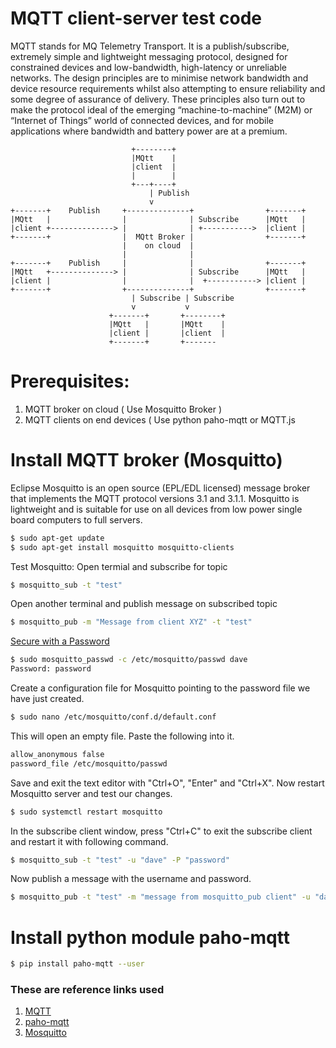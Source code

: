 # MQTT client-server test code

MQTT stands for MQ Telemetry Transport. It is a publish/subscribe, extremely simple and 
lightweight messaging protocol, designed for constrained devices and low-bandwidth, 
high-latency or unreliable networks. The design principles are to minimise network bandwidth 
and device resource requirements whilst also attempting to ensure reliability and 
some degree of assurance of delivery. These principles also turn out to make the protocol ideal 
of the emerging “machine-to-machine” (M2M) or “Internet of Things” world of connected devices, 
and for mobile applications where bandwidth and battery power are at a premium.

                               +--------+
                               |MQtt    |
                               |client  |
                               |        |
                               +---+----+
                                   | Publish
                                   v
    +-------+    Publish     +--------------+                +-------+
    |MQtt   |                |              | Subscribe      |MQtt   |
    |client +--------------> |              | +----------->  |client |
    +-------+                |  MQtt Broker |                +-------+
                             |    on cloud  |
                             |              |
    +-------+    Publish     |              |                +-------+
    |MQtt   +--------------> |              | Subscribe      |MQtt   |
    |client |                |              |  +-----------> |client |
    +-------+                +--------------+                +-------+
                               | Subscribe | Subscribe
                               v           v
                          +-------+       +--------+
                          |MQtt   |       |MQtt    |
                          |client |       |client  |
                          +-------+       +-------
# Prerequisites:
1. MQTT broker on cloud ( Use Mosquitto Broker )
2. MQTT clients on end devices ( Use python paho-mqtt or MQTT.js 

# Install MQTT broker (Mosquitto)
Eclipse Mosquitto is an open source (EPL/EDL licensed) message broker that implements 
the MQTT protocol versions 3.1 and 3.1.1. Mosquitto is lightweight and is suitable for 
use on all devices from low power single board computers to full servers.
```sh
$ sudo apt-get update
$ sudo apt-get install mosquitto mosquitto-clients
```

Test Mosquitto:
Open termial and subscribe for topic 
```sh
$ mosquitto_sub -t "test"
```
Open another terminal and publish message on subscribed topic 
```sh
$ mosquitto_pub -m "Message from client XYZ" -t "test"
```
[Secure with a Password](https://mosquitto.org/blog/2013/01/mosquitto-debian-repository/)
```sh
$ sudo mosquitto_passwd -c /etc/mosquitto/passwd dave
Password: password
```
Create a configuration file for Mosquitto pointing to the password file we have just created.
```sh
$ sudo nano /etc/mosquitto/conf.d/default.conf
```
This will open an empty file. Paste the following into it.

```sh
allow_anonymous false
password_file /etc/mosquitto/passwd
```
Save and exit the text editor with "Ctrl+O", "Enter" and "Ctrl+X". Now restart Mosquitto server and test our changes.
```sh
$ sudo systemctl restart mosquitto
```
In the subscribe client window, press "Ctrl+C" to exit the subscribe client and restart it with following command.
```sh
$ mosquitto_sub -t "test" -u "dave" -P "password"
```
Now publish a message with the username and password.
```sh
$ mosquitto_pub -t "test" -m "message from mosquitto_pub client" -u "dave" -P "password"
```
# Install python module paho-mqtt 
```sh
$ pip install paho-mqtt --user
```

### These are reference links used
1. [MQTT](https://mqtt.org/)
2. [paho-mqtt](https://pypi.org/project/paho-mqtt/)
3. [Mosquitto](https://www.vultr.com/docs/how-to-install-mosquitto-mqtt-broker-server-on-ubuntu-16-04)

